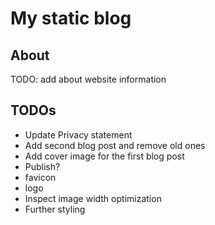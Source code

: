 # My static blog

## About

TODO: add about website information

## TODOs

- Update Privacy statement
- Add second blog post and remove old ones
- Add cover image for the first blog post
- Publish?
- favicon
- logo
- Inspect image width optimization
- Further styling
